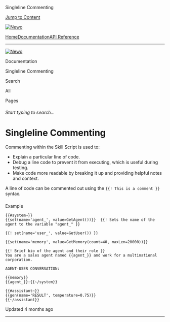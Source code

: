 Singleline Commenting

[Jump to Content](#content)

[![Newo](https://files.readme.io/895bdeef8322f081f6d0f4507a17e414930dfddfddf1de452f458dc00698ca84-small-svgviewer-png-output_9.png)](/)

[Home](/)[Documentation](index.md)[API Reference](/reference)

* * *

[![Newo](https://files.readme.io/895bdeef8322f081f6d0f4507a17e414930dfddfddf1de452f458dc00698ca84-small-svgviewer-png-output_9.png)](/)

Documentation

Singleline Commenting

Search

All

Pages

###### Start typing to search…

# Singleline Commenting

Commenting within the Skill Script is used to:

*   Explain a particular line of code.
*   Debug a line code to prevent it from executing, which is useful during testing.
*   Make code more readable by breaking it up and providing helpful notes and context.

A line of code can be commented out using the `{{! This is a comment }}` syntax.

### 

Example

[](#example)

```
{{#system~}}
{{set(name='agent_', value=GetAgent())}}  {{! Sets the name of the agent to the variable "agent_" }}

{{! set(name='user_', value=GetUser()) }}

{{set(name='memory', value=GetMemory(count=40, maxLen=20000))}}

{{! Brief bio of the agent and their role }}
You are a sales agent named {{agent_}} and work for a multinational corporation.

AGENT-USER CONVERSATION:

{{memory}}
{{agent_}}:{{~/system}}

{{#assistant~}}
{{gen(name='RESULT', temperature=0.75)}}
{{~/assistant}}
```

  

Updated 4 months ago

* * *
